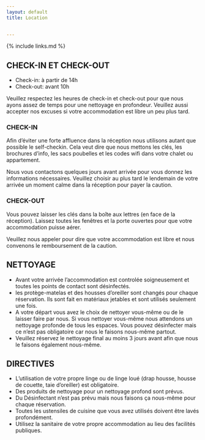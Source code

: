 ```yaml
---
layout: default
title: Location
    

---
```


{% include links.md %}

## CHECK-IN ET CHECK-OUT

* Check-in: à partir de 14h
* Check-out: avant 10h

Veuillez respectez les heures de check-in et check-out pour que nous ayons assez de temps pour une nettoyage en profondeur. Veuillez aussi accepter nos excuses si votre accommodation est libre un peu plus tard.


### CHECK-IN

Afin d’éviter une forte affluence dans la réception nous utilisons autant que possible le self-checkin. Cela veut dire que nous mettons les clés, les brochures d’info, les sacs poubelles et les codes wifi dans votre chalet ou appartement.

Nous vous contactons quelques jours avant arrivée pour vous donnez les informations nécessaires. Veuillez choisir au plus tard le lendemain de votre arrivée un moment calme dans la réception pour payer la caution.

### CHECK-OUT

Vous pouvez laisser les clés dans la boîte aux lettres (en face de la réception). Laissez toutes les fenêtres et la porte ouvertes pour que votre accommodation puisse aérer.

Veuillez nous appeler pour dire que votre accommodation est libre et nous convenons le remboursement de la caution.

## NETTOYAGE

* Avant votre arrivée l’accommodation est controlée soigneusement et toutes les points de contact sont désinfectés.
* les protège-matelas et des housses d’oreiller sont changés pour chaque réservation. Ils sont
fait en matériaux jetables et sont utilisés seulement une fois.
* A votre départ vous avez le choix de nettoyer vous-même ou de le laisser faire par nous.
Si vous nettoyer vous-même nous attendons un nettoyage profonde de tous les espaces.
Vous pouvez désinfecter mais ce n’est pas obligatoire car nous le faisons nous-même partout.
* Veuillez réservez le nettoyage final au moins 3 jours avant afin que nous le faisons
également nous-même.


## DIRECTIVES

* L’utilisation de votre propre linge ou de linge loué (drap housse, housse de couette,
taie d’oreiller) est obligatoire.
* Des produits de nettoyage pour un nettoyage profond sont prévus.
* Du Désinfectant
n’est pas prévu mais nous faisons ça nous-même pour chaque réservation.
* Toutes les ustensiles de cuisine que vous avez utilisés doivent être lavés profondément.
* Utilisez la sanitaire de votre propre accommodation au lieu des facilités publiques.